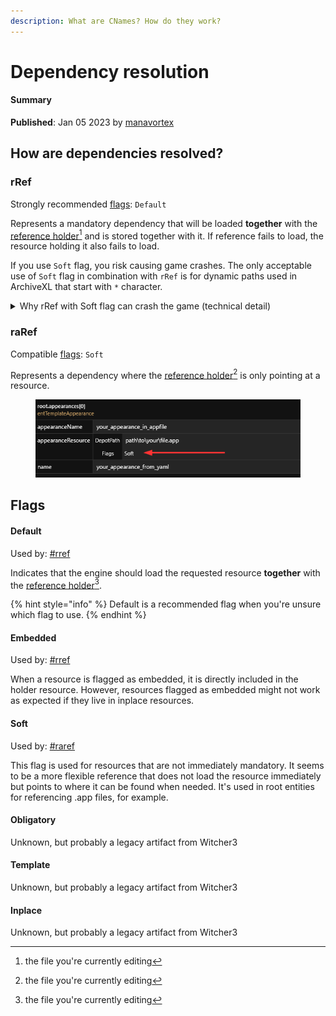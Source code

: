 ```yaml
---
description: What are CNames? How do they work?
---
```


# Dependency resolution

#### Summary

**Published**: Jan 05 2023 by [manavortex](https://app.gitbook.com/u/NfZBoxGegfUqB33J9HXuCs6PVaC3 "mention")

## How are dependencies resolved?

### rRef

Strongly recommended [flags](dependency-resolution.md#flags): `Default`

Represents a mandatory dependency that will be loaded **together** with the [reference holder](#user-content-fn-1)[^1] and is stored together with it. If reference fails to load, the resource holding it also fails to load.

If you use `Soft` flag, you risk causing game crashes. The only acceptable use of `Soft` flag in combination with `rRef` is for dynamic paths used in ArchiveXL that start with `*` character.

<details>

<summary>Why rRef with Soft flag can crash the game (technical detail)</summary>

{% code overflow="wrap" %}
```
to understand the problem, you need to know that although resources can be requested by any thread, only the main thread can use the wait function, which blocks the current thread until the resource is ready

all other threads must use async callbacks to wait for resources and are not allowed to block 

the resource fetch function uses the wait function to make sure the resource is loaded before returning the data

this means that if the game tries to fetch a resource that is not ready in any thread other than the main thread, it's a crash 

usually when resource is requested, the engine runs a specific for the current scenario chain of async callbacks to pre-load all necessary dependencies (other resources) 

when the loading chain is completed, the requester can fetch the resource with its dependencies without blocking on any thread (the blocking wait function will be skipped, since all necessary resources are already loaded) 

if you add an invalid dependency or something that the engine doesn't expect, it will be loaded without async waiting and hence there's a chance it will be accessed before it's ready (which leads to a blocking wait call and a crash) 

but accidentally it might just load in time, which is why this crash is so random and cane be hard to troubleshoot
```
{% endcode %}

[psiberx on Discord](https://discord.com/channels/717692382849663036/955663052903178270/1141371886429814865)

</details>

### raRef

Compatible [flags](dependency-resolution.md#flags): `Soft`

Represents a dependency where the [reference holder](#user-content-fn-2)[^2] is only pointing at a resource.



<figure><img src="../../.gitbook/assets/image (210).png" alt=""><figcaption></figcaption></figure>

## Flags

#### Default

Used by: [#rref](dependency-resolution.md#rref "mention")

Indicates that the engine should load the requested resource **together** with the [reference holder](#user-content-fn-3)[^3].

{% hint style="info" %}
Default is a recommended flag when you're unsure which flag to use.
{% endhint %}

#### Embedded

Used by: [#rref](dependency-resolution.md#rref "mention")

When a resource is flagged as embedded, it is directly included in the holder resource. However, resources flagged as embedded might not work as expected if they live in inplace resources.

#### Soft

Used by: [#raref](dependency-resolution.md#raref "mention")

This flag is used for resources that are not immediately mandatory. It seems to be a more flexible reference that does not load the resource immediately but points to where it can be found when needed. It's used in root entities for referencing .app files, for example.

#### Obligatory

Unknown, but probably a legacy artifact from Witcher3

#### Template

Unknown, but probably a legacy artifact from Witcher3

#### Inplace

Unknown, but probably a legacy artifact from Witcher3



[^1]: the file you're currently editing

[^2]: the file you're currently editing

[^3]: the file you're currently editing
